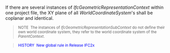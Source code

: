 If there are several instances of _IfcGeometricRepresentationContext_ within one project file, the XY plane of all _WorldCoordinateSystem_'s shall be coplanar and identical.

<!-- end of short definition -->


> <small>NOTE  The instances of
<i>IfcGeometricRepresentationSubContext</i> do not define their
own world coordinate system, they refer to the world coordinate
system of the <i>ParentContext</i>.</small>

> <small><font color="#0000FF">HISTORY  New global rule
in Release IFC2x</font></small>
